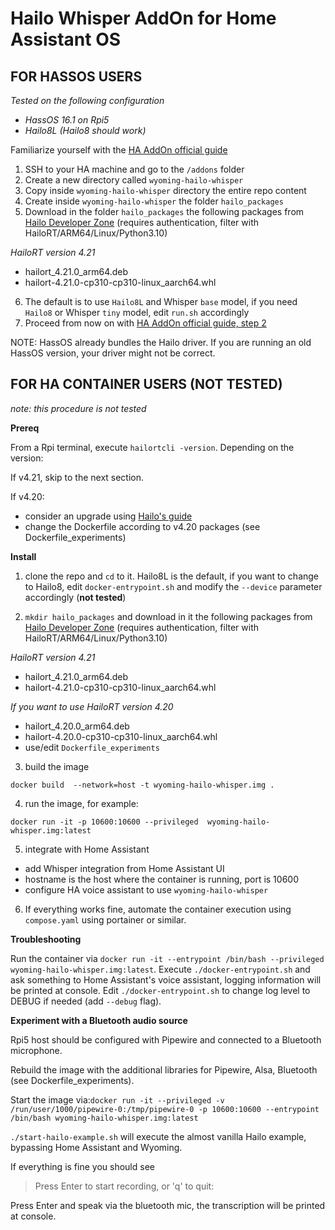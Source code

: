 # Hailo Whisper AddOn for Home Assistant OS

## FOR HASSOS USERS

*Tested on the following configuration* 
- *HassOS 16.1 on Rpi5*
- *Hailo8L (Hailo8 should work)*

Familiarize yourself with the [HA AddOn official guide](https://developers.home-assistant.io/docs/add-ons/tutorial)
1. SSH to your HA machine and go to the `/addons` folder
2. Create a new directory called `wyoming-hailo-whisper` 
3. Copy inside `wyoming-hailo-whisper` directory the entire repo content
4. Create inside `wyoming-hailo-whisper` the folder `hailo_packages`
5. Download in the folder `hailo_packages` the following packages from [Hailo Developer Zone](https://hailo.ai/developer-zone/) (requires authentication, filter with HailoRT/ARM64/Linux/Python3.10)

*HailoRT version 4.21* 
- hailort_4.21.0_arm64.deb
- hailort-4.21.0-cp310-cp310-linux_aarch64.whl

6. The default is to use `Hailo8L` and Whisper `base` model, if you need `Hailo8` or Whisper `tiny` model, edit `run.sh` accordingly 
7. Proceed from now on with [HA AddOn official guide, step 2](https://developers.home-assistant.io/docs/add-ons/tutorial#step-2-installing-and-testing-your-add-on)

NOTE: HassOS already bundles the Hailo driver. If you are running an old HassOS version, your driver might not be correct.

## FOR HA CONTAINER USERS (NOT TESTED)

*note: this procedure is not tested*

**Prereq**

From a Rpi terminal, execute `hailortcli -version`. Depending on the version:

If v4.21, skip to the next section.

If v4.20:
- consider an upgrade using [Hailo's guide](https://hailo.ai/developer-zone/documentation/hailort-v4-21-0/?sp_referrer=install/install.html#ubuntu-installation)
- change the Dockerfile according to v4.20 packages (see Dockerfile_experiments)

**Install**

1. clone the repo and `cd` to it. Hailo8L is the default, if you want to change to Hailo8, edit `docker-entrypoint.sh` and modify the `--device` parameter accordingly (**not tested**)

2. `mkdir hailo_packages` and download in it the following packages from [Hailo Developer Zone](https://hailo.ai/developer-zone/) (requires authentication, filter with HailoRT/ARM64/Linux/Python3.10)

*HailoRT version 4.21* 
- hailort_4.21.0_arm64.deb
- hailort-4.21.0-cp310-cp310-linux_aarch64.whl

*If you want to use HailoRT version 4.20*
- hailort_4.20.0_arm64.deb
- hailort-4.20.0-cp310-cp310-linux_aarch64.whl
- use/edit `Dockerfile_experiments`

3. build the image

`docker build  --network=host -t wyoming-hailo-whisper.img .`

4. run the image, for example:

`docker run -it -p 10600:10600 --privileged  wyoming-hailo-whisper.img:latest`

5. integrate with Home Assistant
- add Whisper integration from Home Assistant UI
- hostname is the host where the container is running, port is 10600
- configure HA voice assistant to use `wyoming-hailo-whisper`

6. If everything works fine, automate the container execution using `compose.yaml` using portainer or similar.

**Troubleshooting**

Run the container via `docker run -it --entrypoint /bin/bash --privileged wyoming-hailo-whisper.img:latest`. Execute `./docker-entrypoint.sh` and ask something to Home Assistant's voice assistant, logging information will be printed at console. Edit `./docker-entrypoint.sh` to change log level to DEBUG if needed (add `--debug` flag).

**Experiment with a Bluetooth audio source**

Rpi5 host should be configured with Pipewire and connected to a Bluetooth microphone.

Rebuild the image with the additional libraries for Pipewire, Alsa, Bluetooth (see Dockerfile_experiments).

Start the image via:`docker run -it --privileged -v /run/user/1000/pipewire-0:/tmp/pipewire-0 -p 10600:10600 --entrypoint /bin/bash wyoming-hailo-whisper.img:latest`

`./start-hailo-example.sh` will execute the almost vanilla Hailo example, bypassing Home Assistant and Wyoming.  

If everything is fine you should see 
>Press Enter to start recording, or 'q' to quit:

Press Enter and speak via the bluetooth mic, the transcription will be printed at console.
